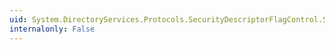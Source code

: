 ```yaml
---
uid: System.DirectoryServices.Protocols.SecurityDescriptorFlagControl.SecurityMasks
internalonly: False
---
```


